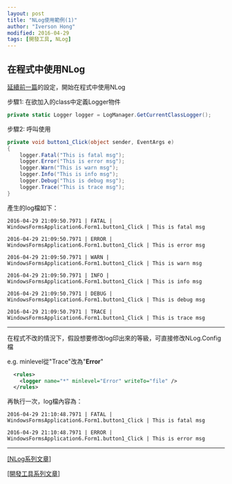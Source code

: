 ```yaml
---
layout: post
title: "NLog使用範例(1)"
author: "Iverson Hong"
modified: 2016-04-29
tags: [開發工具, NLog]
---
```


## 在程式中使用NLog ##

[延續前一篇](http://iverson127.github.io/NLog_Config/)的設定，開始在程式中使用NLog

步驟1: 在欲加入的class中定義Logger物件

~~~csharp
private static Logger logger = LogManager.GetCurrentClassLogger();
~~~

步驟2: 呼叫使用
~~~csharp
private void button1_Click(object sender, EventArgs e)
{
    logger.Fatal("This is fatal msg");
    logger.Error("This is error msg");
    logger.Warn("This is warn msg");
    logger.Info("This is info msg");
    logger.Debug("This is debug msg");
    logger.Trace("This is trace msg");
}
~~~

產生的log檔如下：

    2016-04-29 21:09:50.7971 | FATAL | WindowsFormsApplication6.Form1.button1_Click | This is fatal msg  
    
    2016-04-29 21:09:50.7971 | ERROR | WindowsFormsApplication6.Form1.button1_Click | This is error msg  
    
    2016-04-29 21:09:50.7971 | WARN | WindowsFormsApplication6.Form1.button1_Click | This is warn msg  
    
    2016-04-29 21:09:50.7971 | INFO | WindowsFormsApplication6.Form1.button1_Click | This is info msg  
    
    2016-04-29 21:09:50.7971 | DEBUG | WindowsFormsApplication6.Form1.button1_Click | This is debug msg  
    
    2016-04-29 21:09:50.7971 | TRACE | WindowsFormsApplication6.Form1.button1_Click | This is trace msg  

----------

在程式不改的情況下，假設想要修改log印出來的等級，可直接修改NLog.Config檔

e.g. minlevel從"Trace"改為"**Error**"

~~~xml
  <rules>
    <logger name="*" minlevel="Error" writeTo="file" />
  </rules>
~~~

再執行一次，log檔內容為：

    2016-04-29 21:10:48.7971 | FATAL | WindowsFormsApplication6.Form1.button1_Click | This is fatal msg  
    
    2016-04-29 21:10:48.7971 | ERROR | WindowsFormsApplication6.Form1.button1_Click | This is error msg  
    
----------

[[NLog系列文章]](http://iverson127.github.io/tags/#NLog)

[[開發工具系列文章]](http://iverson127.github.io/tags/#開發工具)